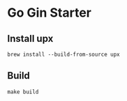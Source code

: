 # Go Gin Starter

## Install upx

```shell
brew install --build-from-source upx
```

## Build

```shell
make build
```
